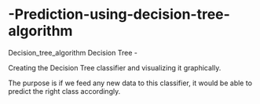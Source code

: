 # -Prediction-using-decision-tree-algorithm
Decision_tree_algorithm
Decision Tree -

Creating the Decision Tree classifier and visualizing it graphically.

The purpose is if we feed any new data to this classifier, it would be able to predict the right class accordingly.
